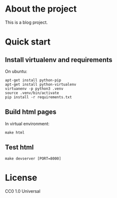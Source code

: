 # About the project

This is a blog project.

# Quick start

## Install virtualenv and requirements

On ubuntu:

    apt-get install python-pip
    apt-get install python-virtualenv
    virtuanenv -p python3 .venv
    source .venv/bin/activate
    pip install -r requirements.txt

## Build html pages

In virtual environment:

    make html

## Test html

    make devserver [PORT=8000]

# License

CC0 1.0 Universal
